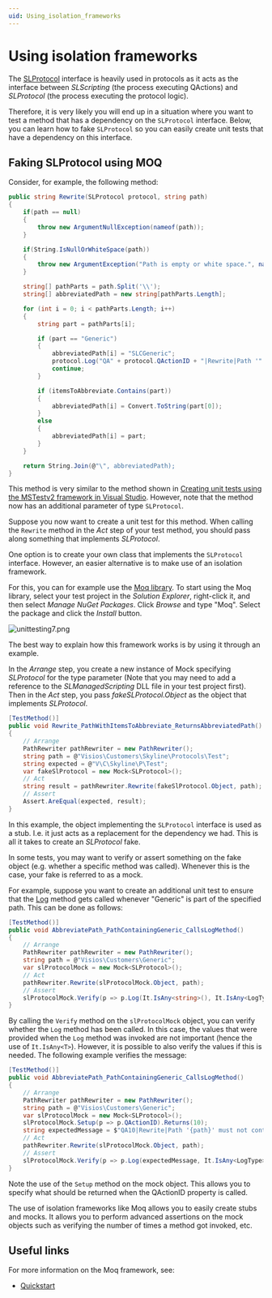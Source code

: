 ```yaml
---
uid: Using_isolation_frameworks
---
```


# Using isolation frameworks

The [SLProtocol](xref:Skyline.DataMiner.Scripting.SLProtocol) interface is heavily used in protocols as it acts as the interface between *SLScripting* (the process executing QActions) and *SLProtocol* (the process executing the protocol logic).

Therefore, it is very likely you will end up in a situation where you want to test a method that has a dependency on the `SLProtocol` interface. Below, you can learn how to fake `SLProtocol` so you can easily create unit tests that have a dependency on this interface.

## Faking SLProtocol using MOQ

Consider, for example, the following method:

```csharp
public string Rewrite(SLProtocol protocol, string path)
{
    if(path == null)
    {
        throw new ArgumentNullException(nameof(path));
    }

    if(String.IsNullOrWhiteSpace(path))
    {
        throw new ArgumentException("Path is empty or white space.", nameof(path));
    }

    string[] pathParts = path.Split('\\');
    string[] abbreviatedPath = new string[pathParts.Length];

    for (int i = 0; i < pathParts.Length; i++)
    {
        string part = pathParts[i];

        if (part == "Generic")
        {
            abbreviatedPath[i] = "SLCGeneric";
            protocol.Log("QA" + protocol.QActionID + "|Rewrite|Path '" + path + "' must not contain 'Generic'. Auto-adjusting to 'SLCGeneric'.", LogType.Error, LogLevel.NoLogging);
            continue;
        }

        if (itemsToAbbreviate.Contains(part))
        {
            abbreviatedPath[i] = Convert.ToString(part[0]);
        }
        else
        {
            abbreviatedPath[i] = part;
        }
    }

    return String.Join(@"\", abbreviatedPath);
}
```

This method is very similar to the method shown in [Creating unit tests using the MSTestv2 framework in Visual Studio](xref:Unit_tests_MSTestv2_framework). However, note that the method now has an additional parameter of type `SLProtocol`.

Suppose you now want to create a unit test for this method. When calling the `Rewrite` method in the *Act* step of your test method, you should pass along something that implements *SLProtocol*.

One option is to create your own class that implements the `SLProtocol` interface. However, an easier alternative is to make use of an isolation framework.

For this, you can for example use the [Moq library](https://github.com/moq/moq4). To start using the Moq library, select your test project in the *Solution Explorer*, right-click it, and then select *Manage NuGet Packages*. Click *Browse* and type "Moq". Select the package and click the *Install* button.

![unittesting7.png](~/develop/images/unittesting7.png)

The best way to explain how this framework works is by using it through an example.

In the *Arrange* step, you create a new instance of Mock specifying *SLProtocol* for the type parameter (Note that you may need to add a reference to the *SLManagedScripting* DLL file in your test project first). Then in the *Act* step, you pass *fakeSLProtocol.Object* as the object that implements *SLProtocol*.

```csharp
[TestMethod()]
public void Rewrite_PathWithItemsToAbbreviate_ReturnsAbbreviatedPath()
{
    // Arrange
    PathRewriter pathRewriter = new PathRewriter();
    string path = @"Visios\Customers\Skyline\Protocols\Test";
    string expected = @"V\C\Skyline\P\Test";
    var fakeSlProtocol = new Mock<SLProtocol>();
    // Act
    string result = pathRewriter.Rewrite(fakeSlProtocol.Object, path);
    // Assert
    Assert.AreEqual(expected, result);
}
```

In this example, the object implementing the `SLProtocol` interface is used as a stub. I.e. it just acts as a replacement for the dependency we had. This is all it takes to create an *SLProtocol* fake.

In some tests, you may want to verify or assert something on the fake object (e.g. whether a specific method was called). Whenever this is the case, your fake is referred to as a mock.

For example, suppose you want to create an additional unit test to ensure that the [Log](xref:Skyline.DataMiner.Scripting.SLProtocol.Log(System.String,Skyline.DataMiner.Scripting.LogType,Skyline.DataMiner.Scripting.LogLevel)) method gets called whenever "Generic" is part of the specified path. This can be done as follows:

```csharp
[TestMethod()]
public void AbbreviatePath_PathContainingGeneric_CallsLogMethod()
{
    // Arrange
    PathRewriter pathRewriter = new PathRewriter();
    string path = @"Visios\Customers\Generic";
    var slProtocolMock = new Mock<SLProtocol>();
    // Act
    pathRewriter.Rewrite(slProtocolMock.Object, path);
    // Assert
    slProtocolMock.Verify(p => p.Log(It.IsAny<string>(), It.IsAny<LogType>(), It.IsAny<LogLevel>()));
}
```

By calling the `Verify` method on the `slProtocolMock` object, you can verify whether the `Log` method has been called. In this case, the values that were provided when the `Log` method was invoked are not important (hence the use of `It.IsAny<T>`). However, it is possible to also verify the values if this is needed. The following example verifies the message:

```csharp
[TestMethod()]
public void AbbreviatePath_PathContainingGeneric_CallsLogMethod()
{
    // Arrange
    PathRewriter pathRewriter = new PathRewriter();
    string path = @"Visios\Customers\Generic";
    var slProtocolMock = new Mock<SLProtocol>();
    slProtocolMock.Setup(p => p.QActionID).Returns(10);
    string expectedMessage = $"QA10|Rewrite|Path '{path}' must not contain 'Generic'. Auto-adjusting to 'SLCGeneric'.";
    // Act
    pathRewriter.Rewrite(slProtocolMock.Object, path);
    // Assert
    slProtocolMock.Verify(p => p.Log(expectedMessage, It.IsAny<LogType>(), It.IsAny<LogLevel>()));
}
```

Note the use of the `Setup` method on the mock object. This allows you to specify what should be returned when the QActionID property is called.

The use of isolation frameworks like Moq allows you to easily create stubs and mocks. It allows you to perform advanced assertions on the mock objects such as verifying the number of times a method got invoked, etc.

## Useful links

For more information on the Moq framework, see:

- [Quickstart](https://github.com/Moq/moq4/wiki/Quickstart)

